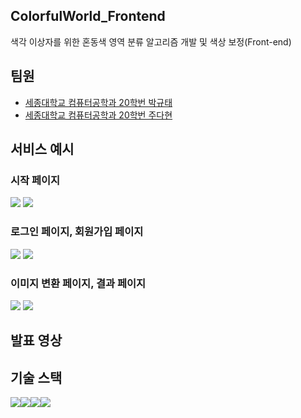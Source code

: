 ## ColorfulWorld_Frontend

색각 이상자를 위한 혼동색 영역 분류 알고리즘 개발 및 색상 보정(Front-end)

## 팀원

- [세종대학교 컴퓨터공학과 20학번 박규태][1]
- [세종대학교 컴퓨터공학과 20학번 주다현][2]

## 서비스 예시

### 시작 페이지
<div>
    <img src="./images/startPage1.png">
    <img src="./images/startPage2.png">
</div>

### 로그인 페이지, 회원가입 페이지
<div>
    <img src="./images/loginPage.png">
    <img src="./images/joinPage.png">
</div>

### 이미지 변환 페이지, 결과 페이지
<div>
    <img src="./images/imgConvertPage.png">
    <img src="./images/resultPage.png">
</div>

## 발표 영상



## 기술 스택

<div style="display:flex">
  <img src="https://img.shields.io/badge/Figma-F24E1E?style=for-the-badge&logo=Figma&logoColor=white"> 
  <img src="https://img.shields.io/badge/React-61DAFB?style=for-the-badge&logo=React&logoColor=white"> 
  <img src="https://img.shields.io/badge/Javascript-61DQFB?style=for-the-badge&logo=Javascript&logoColor=white"> 
  <img src="https://img.shields.io/badge/Styled-components-pink?style=for-the-badge&logo=Styled-components&logoColor=white"> 


</div>

[1]: https://github.com/KyuTae98
[2]: https://github.com/judahhh
